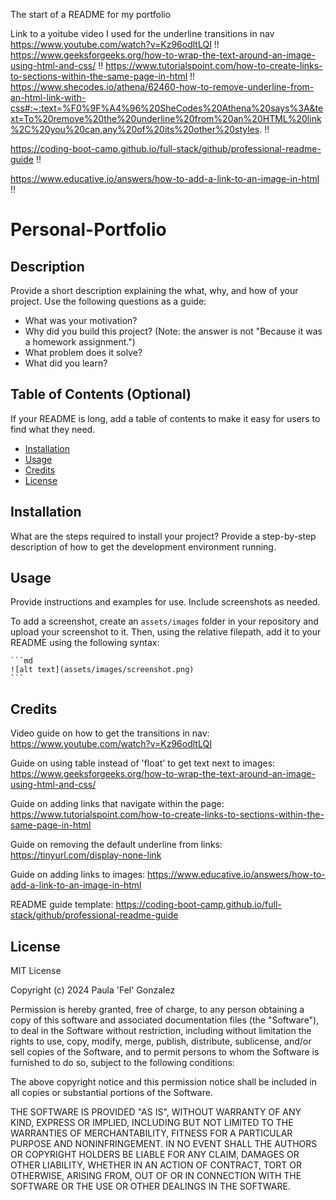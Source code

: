 The start of a README for my portfolio

Link to a yoitube video I used for the underline transitions in nav
https://www.youtube.com/watch?v=Kz96odltLQI !!
https://www.geeksforgeeks.org/how-to-wrap-the-text-around-an-image-using-html-and-css/ !!
https://www.tutorialspoint.com/how-to-create-links-to-sections-within-the-same-page-in-html !!
https://www.shecodes.io/athena/62460-how-to-remove-underline-from-an-html-link-with-css#:~:text=%F0%9F%A4%96%20SheCodes%20Athena%20says%3A&text=To%20remove%20the%20underline%20from%20an%20HTML%20link%2C%20you%20can,any%20of%20its%20other%20styles. !!

https://coding-boot-camp.github.io/full-stack/github/professional-readme-guide !!

https://www.educative.io/answers/how-to-add-a-link-to-an-image-in-html !!

# Personal-Portfolio

## Description

Provide a short description explaining the what, why, and how of your project. Use the following questions as a guide:

- What was your motivation?
- Why did you build this project? (Note: the answer is not "Because it was a homework assignment.")
- What problem does it solve?
- What did you learn?

## Table of Contents (Optional)

If your README is long, add a table of contents to make it easy for users to find what they need.

- [Installation](#installation)
- [Usage](#usage)
- [Credits](#credits)
- [License](#license)

## Installation

What are the steps required to install your project? Provide a step-by-step description of how to get the development environment running.

## Usage

Provide instructions and examples for use. Include screenshots as needed.

To add a screenshot, create an `assets/images` folder in your repository and upload your screenshot to it. Then, using the relative filepath, add it to your README using the following syntax:

    ```md
    ![alt text](assets/images/screenshot.png)
    ```

## Credits

Video guide on how to get the transitions in nav:
https://www.youtube.com/watch?v=Kz96odltLQI

Guide on using table instead of 'float' to get text next to images:
https://www.geeksforgeeks.org/how-to-wrap-the-text-around-an-image-using-html-and-css/

Guide on adding links that navigate within the page:
https://www.tutorialspoint.com/how-to-create-links-to-sections-within-the-same-page-in-html

Guide on removing the default underline from links:
https://tinyurl.com/display-none-link 

Guide on adding links to images:
https://www.educative.io/answers/how-to-add-a-link-to-an-image-in-html

README guide template: 
https://coding-boot-camp.github.io/full-stack/github/professional-readme-guide 

## License

MIT License

Copyright (c) 2024 Paula 'Fel' Gonzalez

Permission is hereby granted, free of charge, to any person obtaining a copy
of this software and associated documentation files (the "Software"), to deal
in the Software without restriction, including without limitation the rights
to use, copy, modify, merge, publish, distribute, sublicense, and/or sell
copies of the Software, and to permit persons to whom the Software is
furnished to do so, subject to the following conditions:

The above copyright notice and this permission notice shall be included in all
copies or substantial portions of the Software.

THE SOFTWARE IS PROVIDED "AS IS", WITHOUT WARRANTY OF ANY KIND, EXPRESS OR
IMPLIED, INCLUDING BUT NOT LIMITED TO THE WARRANTIES OF MERCHANTABILITY,
FITNESS FOR A PARTICULAR PURPOSE AND NONINFRINGEMENT. IN NO EVENT SHALL THE
AUTHORS OR COPYRIGHT HOLDERS BE LIABLE FOR ANY CLAIM, DAMAGES OR OTHER
LIABILITY, WHETHER IN AN ACTION OF CONTRACT, TORT OR OTHERWISE, ARISING FROM,
OUT OF OR IN CONNECTION WITH THE SOFTWARE OR THE USE OR OTHER DEALINGS IN THE
SOFTWARE.

